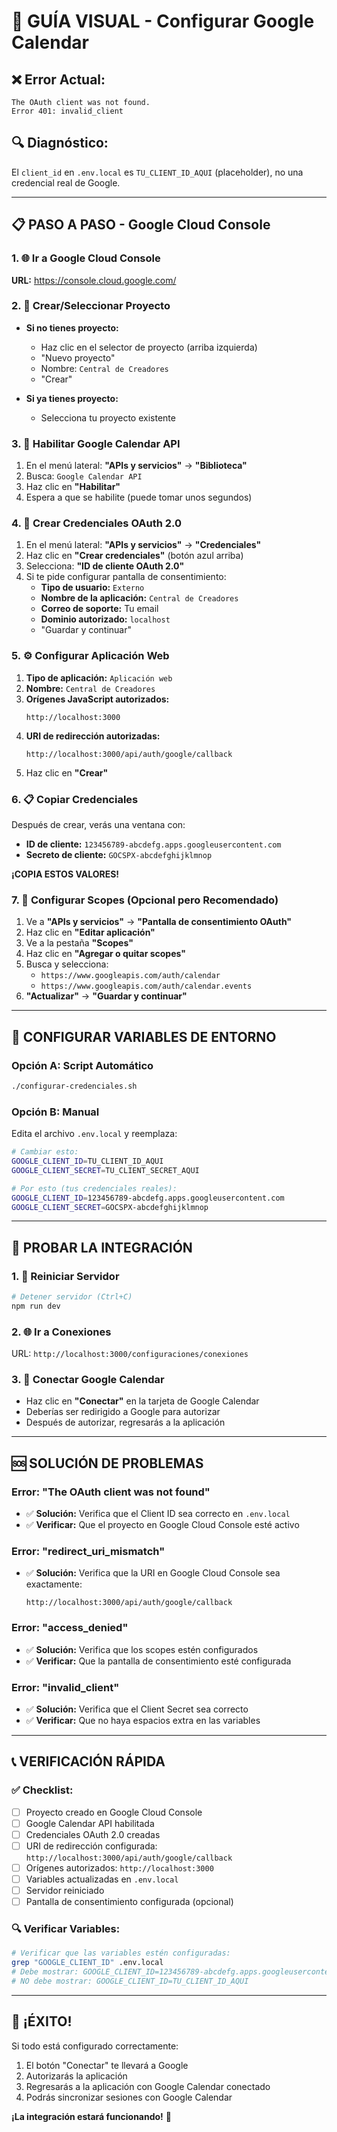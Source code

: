 # 🎯 GUÍA VISUAL - Configurar Google Calendar

## ❌ Error Actual:
```
The OAuth client was not found.
Error 401: invalid_client
```

## 🔍 Diagnóstico:
El `client_id` en `.env.local` es `TU_CLIENT_ID_AQUI` (placeholder), no una credencial real de Google.

---

## 📋 PASO A PASO - Google Cloud Console

### 1. 🌐 Ir a Google Cloud Console
**URL:** https://console.cloud.google.com/

### 2. 📁 Crear/Seleccionar Proyecto
- **Si no tienes proyecto:**
  - Haz clic en el selector de proyecto (arriba izquierda)
  - "Nuevo proyecto"
  - Nombre: `Central de Creadores`
  - "Crear"

- **Si ya tienes proyecto:**
  - Selecciona tu proyecto existente

### 3. 🔌 Habilitar Google Calendar API
1. En el menú lateral: **"APIs y servicios"** → **"Biblioteca"**
2. Busca: `Google Calendar API`
3. Haz clic en **"Habilitar"**
4. Espera a que se habilite (puede tomar unos segundos)

### 4. 🔑 Crear Credenciales OAuth 2.0
1. En el menú lateral: **"APIs y servicios"** → **"Credenciales"**
2. Haz clic en **"Crear credenciales"** (botón azul arriba)
3. Selecciona: **"ID de cliente OAuth 2.0"**
4. Si te pide configurar pantalla de consentimiento:
   - **Tipo de usuario:** `Externo`
   - **Nombre de la aplicación:** `Central de Creadores`
   - **Correo de soporte:** Tu email
   - **Dominio autorizado:** `localhost`
   - "Guardar y continuar"

### 5. ⚙️ Configurar Aplicación Web
1. **Tipo de aplicación:** `Aplicación web`
2. **Nombre:** `Central de Creadores`
3. **Orígenes JavaScript autorizados:**
   ```
   http://localhost:3000
   ```
4. **URI de redirección autorizadas:**
   ```
   http://localhost:3000/api/auth/google/callback
   ```
5. Haz clic en **"Crear"**

### 6. 📋 Copiar Credenciales
Después de crear, verás una ventana con:
- **ID de cliente:** `123456789-abcdefg.apps.googleusercontent.com`
- **Secreto de cliente:** `GOCSPX-abcdefghijklmnop`

**¡COPIA ESTOS VALORES!**

### 7. 🎯 Configurar Scopes (Opcional pero Recomendado)
1. Ve a **"APIs y servicios"** → **"Pantalla de consentimiento OAuth"**
2. Haz clic en **"Editar aplicación"**
3. Ve a la pestaña **"Scopes"**
4. Haz clic en **"Agregar o quitar scopes"**
5. Busca y selecciona:
   - `https://www.googleapis.com/auth/calendar`
   - `https://www.googleapis.com/auth/calendar.events`
6. **"Actualizar"** → **"Guardar y continuar"**

---

## 🔧 CONFIGURAR VARIABLES DE ENTORNO

### Opción A: Script Automático
```bash
./configurar-credenciales.sh
```

### Opción B: Manual
Edita el archivo `.env.local` y reemplaza:
```bash
# Cambiar esto:
GOOGLE_CLIENT_ID=TU_CLIENT_ID_AQUI
GOOGLE_CLIENT_SECRET=TU_CLIENT_SECRET_AQUI

# Por esto (tus credenciales reales):
GOOGLE_CLIENT_ID=123456789-abcdefg.apps.googleusercontent.com
GOOGLE_CLIENT_SECRET=GOCSPX-abcdefghijklmnop
```

---

## 🧪 PROBAR LA INTEGRACIÓN

### 1. 🔄 Reiniciar Servidor
```bash
# Detener servidor (Ctrl+C)
npm run dev
```

### 2. 🌐 Ir a Conexiones
URL: `http://localhost:3000/configuraciones/conexiones`

### 3. 🔗 Conectar Google Calendar
- Haz clic en **"Conectar"** en la tarjeta de Google Calendar
- Deberías ser redirigido a Google para autorizar
- Después de autorizar, regresarás a la aplicación

---

## 🆘 SOLUCIÓN DE PROBLEMAS

### Error: "The OAuth client was not found"
- ✅ **Solución:** Verifica que el Client ID sea correcto en `.env.local`
- ✅ **Verificar:** Que el proyecto en Google Cloud Console esté activo

### Error: "redirect_uri_mismatch"
- ✅ **Solución:** Verifica que la URI en Google Cloud Console sea exactamente:
  ```
  http://localhost:3000/api/auth/google/callback
  ```

### Error: "access_denied"
- ✅ **Solución:** Verifica que los scopes estén configurados
- ✅ **Verificar:** Que la pantalla de consentimiento esté configurada

### Error: "invalid_client"
- ✅ **Solución:** Verifica que el Client Secret sea correcto
- ✅ **Verificar:** Que no haya espacios extra en las variables

---

## 📞 VERIFICACIÓN RÁPIDA

### ✅ Checklist:
- [ ] Proyecto creado en Google Cloud Console
- [ ] Google Calendar API habilitada
- [ ] Credenciales OAuth 2.0 creadas
- [ ] URI de redirección configurada: `http://localhost:3000/api/auth/google/callback`
- [ ] Orígenes autorizados: `http://localhost:3000`
- [ ] Variables actualizadas en `.env.local`
- [ ] Servidor reiniciado
- [ ] Pantalla de consentimiento configurada (opcional)

### 🔍 Verificar Variables:
```bash
# Verificar que las variables estén configuradas:
grep "GOOGLE_CLIENT_ID" .env.local
# Debe mostrar: GOOGLE_CLIENT_ID=123456789-abcdefg.apps.googleusercontent.com
# NO debe mostrar: GOOGLE_CLIENT_ID=TU_CLIENT_ID_AQUI
```

---

## 🎉 ¡ÉXITO!

Si todo está configurado correctamente:
1. El botón "Conectar" te llevará a Google
2. Autorizarás la aplicación
3. Regresarás a la aplicación con Google Calendar conectado
4. Podrás sincronizar sesiones con Google Calendar

**¡La integración estará funcionando!** 🚀
